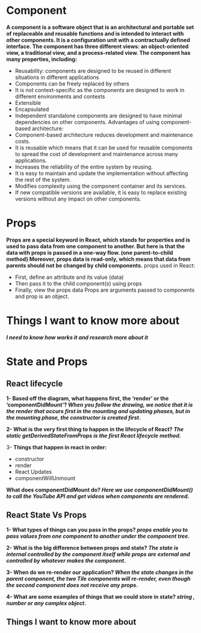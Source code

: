 # Component
**A component is a software object that is an architectural and portable set of replaceable and reusable functions and is intended to interact with other components. It is a configuration unit with a contractually defined interface. The component has three different views: an object-oriented view, a traditional view, and a process-related view.
The component has many properties, including:**
-	Reusability: components are designed to be reused in different situations in different applications
-	Components can be freely replaced by others
-	It is not context-specific as the components are designed to work in different environments and contexts
-	Extensible 
-	Encapsulated 
-	Independent standalone components are designed to have minimal dependencies on other components.
Advantages of using component-based architecture:
-	Component-based architecture reduces development and maintenance costs.
-	It is reusable which means that it can be used for reusable components to spread the cost of development and maintenance across many applications.
-	Increases the reliability of the entire system by reusing.
-	It is easy to maintain and update the implementation without affecting the rest of the system.
-	Modifies complexity using the component container and its services.
-	If new compatible versions are available, it is easy to replace existing versions without any impact on other components.

# Props
**Props are a special keyword in React, which stands for properties and is used to pass data from one component to another. But here is that the data with props is passed in a one-way flow. (one parent-to-child method) Moreover, props data is read-only, which means that data from parents should not be changed by child components.**
props used in React:
-	First, define an attribute and its value (data)
-	Then pass it to the child component(s) using props
-	Finally, view the props data
Props are arguments passed to components and prop is an object.

# Things I want to know more about
***I need to know how works it and research more about it***

# State and Props
## React lifecycle
**1- Based off the diagram, what happens first, the ‘render’ or the ‘componentDidMount’? ***When you follow the drawing, we notice that it is the render that occurs first in the mounting and updating phases, but in the mounting phase, the constructor is created first***.**

**2- What is the very first thing to happen in the lifecycle of React? ***The static getDerivedStateFromProps is the first React lifecycle method***.**

3- **Things that happen in react in order:**
- constructor
- render
- React Updates
- componentWillUnmount

**What does componentDidMount do? ***Here we use componentDidMount() to call the YouTube API and get videos when components are rendered***.**

## React State Vs Props
**1- What types of things can you pass in the props? ***props enable you to pass values from one component to another under the component tree***.**

**2- What is the big difference between props and state? ***The state is internal controlled by the component itself while props are external and controlled by whatever makes the component***.**

**3- When do we re-render our application? ***When the state changes in the parent component, the two Tile components will re-render, even though the second component does not receive any props***.**

**4- What are some examples of things that we could store in state? ***string , number or any complex object***.**

## Things I want to know more about